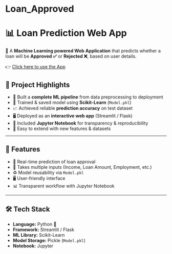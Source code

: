 # Loan_Approved
# 📊 Loan Prediction Web App  

🚀 A **Machine Learning powered Web Application** that predicts whether a loan will be **Approved ✅** or **Rejected ❌**, based on user details.  

👉 [Click here to use the App](https://loan-approved-by-harshpatidar.streamlit.app/)  



## 🌟 Project Highlights  
- 📂 Built a **complete ML pipeline** from data preprocessing to deployment  
- 🤖 Trained & saved model using **Scikit-Learn** (`Model.pkl`)  
- 📈 Achieved reliable **prediction accuracy** on test dataset  
- 🖥️ Deployed as an **interactive web app** (Streamlit / Flask)  
- 📓 Included **Jupyter Notebook** for transparency & reproducibility  
- 🔄 Easy to extend with new features & datasets  

---

## 📌 Features  
- 🔮 Real-time prediction of loan approval  
- 📝 Takes multiple inputs (Income, Loan Amount, Employment, etc.)  
- ♻️ Model reusability via `Model.pkl`  
- 🖥️ User-friendly interface  
- 📊 Transparent workflow with Jupyter Notebook  

---

## 🛠️ Tech Stack  
- **Language:** Python 🐍  
- **Framework:** Streamlit / Flask  
- **ML Library:** Scikit-Learn  
- **Model Storage:** Pickle (`Model.pkl`)  
- **Notebook:** Jupyter 